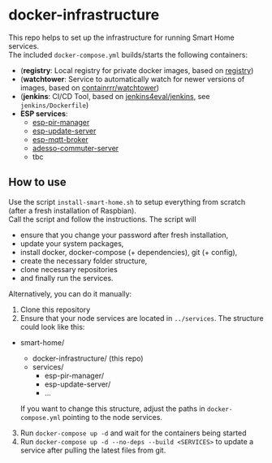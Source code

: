 # docker-infrastructure

This repo helps to set up the infrastructure for running Smart Home services.  
The included `docker-compose.yml` builds/starts the following containers:
 - (**registry**: Local registry for private docker images, based on [registry](https://hub.docker.com/_/registry))
 - (**watchtower**: Service to automatically watch for newer versions of images, based on [containrrr/watchtower](https://hub.docker.com/r/containrrr/watchtower))
 - (**jenkins**: CI/CD Tool, based on [jenkins4eval/jenkins](https://hub.docker.com/r/jenkins4eval/jenkins), see `jenkins/Dockerfile`)
 - **ESP services**:
   - [esp-pir-manager](https://github.com/pschild/esp-pir-manager)
   - [esp-update-server](https://github.com/pschild/esp-update-server)
   - [esp-mqtt-broker](https://github.com/pschild/esp-mqtt-broker)
   - [adesso-commuter-server](https://github.com/pschild/adesso-commuter-server)
   - tbc

## How to use

Use the script `install-smart-home.sh` to setup everything from scratch (after a fresh installation of Raspbian).  
Call the script and follow the instructions. The script will
  - ensure that you change your password after fresh installation,
  - update your system packages,
  - install docker, docker-compose (+ dependencies), git (+ config),
  - create the necessary folder structure,
  - clone necessary repositories
  - and finally run the services.

Alternatively, you can do it manually:

1. Clone this repository
2. Ensure that your node services are located in `../services`. The structure could look like this:
  - smart-home/
    - docker-infrastructure/ (this repo)
    - services/
      - esp-pir-manager/
      - esp-update-server/
      - ...

    If you want to change this structure, adjust the paths in `docker-compose.yml` pointing to the node services.

3. Run `docker-compose up -d` and wait for the containers being started
4. Run `docker-compose up -d --no-deps --build <SERVICES>` to update a service after pulling the latest files from git.
